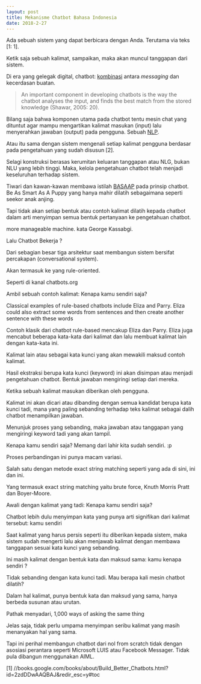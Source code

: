 ```yaml
---
layout: post
title: Mekanisme Chatbot Bahasa Indonesia
date: 2018-2-27
---
```

Ada sebuah sistem yang dapat berbicara dengan Anda. Terutama via teks [1: 1].

Ketik saja sebuah kalimat, sampaikan, maka akan muncul tanggapan dari sistem.

Di era yang gelegak digital, chatbot: [kombinasi](http://www.ijcaonline.org/archives/volume173/number7/mehta-2017-ijca-915367.pdf) antara _messaging_ dan kecerdasan buatan.

>An important component in developing chatbots is the way the chatbot analyses the input, and finds the best match from the stored knowledge (Shawar, 2005: 20).

Bilang saja bahwa komponen utama pada chatbot tentu mesin chat yang dituntut agar mampu mengartikan kalimat masukan (input) lalu menyerahkan jawaban (output) pada pengguna. Sebuah [NLP](https://connect.aricent.com/2017/10/10-questions-answers-about-chatbots).

Atau itu sama dengan sistem mengenali setiap kalimat pengguna berdasar pada pengetahuan yang sudah disusun [2].

Selagi konstruksi berasas kerumitan keluaran tanggapan atau NLG, bukan NLU yang lebih tinggi.
Maka, kelola pengetahuan chatbot telah menjadi keseluruhan terhadap sistem.

Tiwari dan kawan-kawan membawa istilah [BASAAP](http://oaji.net/pdf.html?n=2017/786-1493219906.pdf) pada prinsip chatbot. Be As Smart As A Puppy yang hanya mahir dilatih sebagaimana seperti seekor anak anjing.

Tapi tidak akan setiap bentuk atau contoh kalimat dilatih kepada chatbot dalam arti menyimpan semua 
bentuk pertanyaan ke pengetahuan chatbot.

more manageable machine. kata George Kassabgi.

Lalu Chatbot Bekerja ?

Dari sebagian besar tiga arsitektur saat membangun sistem bersifat percakapan (conversational system).

Akan termasuk ke yang rule-oriented.

Seperti di kanal chatbots.org

Ambil sebuah contoh kalimat: Kenapa kamu sendiri saja?

Classical examples of rule-based chatbots include Eliza and Parry. Eliza could also
extract some words from sentences and then create another sentence with these words

Contoh klasik dari chatbot rule-based mencakup Eliza dan Parry. Eliza juga mencabut beberapa kata-kata dari kalimat dan lalu membuat kalimat lain dengan kata-kata ini.

Kalimat lain atau sebagai kata kunci yang akan mewakili maksud contoh kalimat.

Hasil ekstraksi berupa kata kunci (keyword) ini akan disimpan atau menjadi pengetahuan chatbot. Bentuk jawaban mengiringi setiap dari mereka.

Ketika sebuah kalimat masukan diberikan oleh pengguna.

Kalimat ini akan dicari atau dibanding dengan semua kandidat berupa kata kunci tadi, mana yang paling sebanding terhadap teks kalimat sebagai dalih chatbot menampilkan jawaban.

Menunjuk proses yang sebanding, maka jawaban atau tanggapan yang mengiringi keyword tadi yang akan tampil.

Kenapa kamu sendiri saja?
Memang dari lahir kita sudah sendiri. :p

Proses perbandingan ini punya macam variasi.

Salah satu dengan metode exact string matching seperti yang ada di sini, ini dan ini.

Yang termasuk exact string matching yaitu brute force, Knuth Morris Pratt dan Boyer-Moore.

Awali dengan kalimat yang tadi: Kenapa kamu sendiri saja?

Chatbot lebih dulu menyimpan kata yang punya arti signifikan dari kalimat tersebut: kamu sendiri

Saat kalimat yang harus persis seperti itu diberikan kepada sistem, maka sistem sudah mengerti lalu akan menjawab kalimat dengan membawa tanggapan sesuai kata kunci yang sebanding.



Ini masih kalimat dengan bentuk kata dan maksud sama: kamu kenapa sendiri ?



Tidak sebanding dengan kata kunci tadi. Mau berapa kali mesin chatbot dilatih?

Dalam hal kalimat, punya bentuk kata dan maksud yang sama, hanya berbeda susunan atau urutan.

Pathak menyadari,
1,000 ways of asking the same thing

Jelas saja, tidak perlu umpama menyimpan seribu kalimat yang masih menanyakan hal yang sama.

Tapi ini perihal membangun chatbot dari nol from scratch tidak dengan asosiasi perantara seperti Microsoft LUIS atau Facebook Messager. Tidak pula dibangun menggunakan AIML.

[1] //books.google.com/books/about/Build_Better_Chatbots.html?id=2zdDDwAAQBAJ&redir_esc=y#toc
